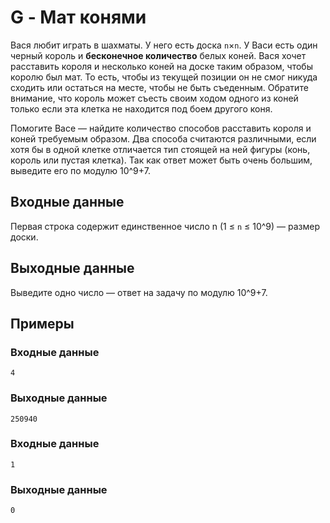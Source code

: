# G - Мат конями
Вася любит играть в шахматы. У него есть доска `n`×`n`.
У Васи есть один черный король и **бесконечное количество** белых коней.
Вася хочет расставить короля и несколько коней на доске таким образом, чтобы королю был мат.
То есть, чтобы из текущей позиции он не смог никуда сходить или остаться на месте, чтобы не быть съеденным.
Обратите внимание, что король может съесть своим ходом одного из коней только если эта клетка не находится под боем другого коня.

Помогите Васе — найдите количество способов расставить короля и коней требуемым образом.
Два способа считаются различными, если хотя бы в одной клетке отличается тип стоящей на ней фигуры (конь, король или пустая клетка).
Так как ответ может быть очень большим, выведите его по модулю 10^9+7.

## Входные данные
Первая строка содержит единственное число n
(1 ≤ `n` ≤ 10^9) — размер доски.

## Выходные данные
Выведите одно число — ответ на задачу по модулю 10^9+7.

## Примеры
### Входные данные
```
4
```
### Выходные данные
```
250940
```
### Входные данные
```
1
```
### Выходные данные
```
0
```